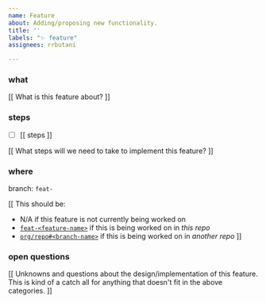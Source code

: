 ```yaml
---
name: Feature
about: Adding/proposing new functionality.
title: ''
labels: "✨ feature"
assignees: rrbutani

---
```


### what

[[ What is this feature about? ]]

### steps
 - [ ] [[ steps ]]

[[ What steps will we need to take to implement this feature? ]]

### where
branch: `feat-`

[[
This should be:
 - N/A if this feature is not currently being worked on
 - [`feat-<feature-name>`](tree/feat-feature-name) if this is being worked on in _this repo_
 - [`org/repo#<branch-name>`](https://github.com/org/repo/tree/branch-name) if this is being worked on in _another repo_
]]

### open questions

[[
Unknowns and questions about the design/implementation of this feature.
This is kind of a catch all for anything that doesn't fit in the above categories.
]]
